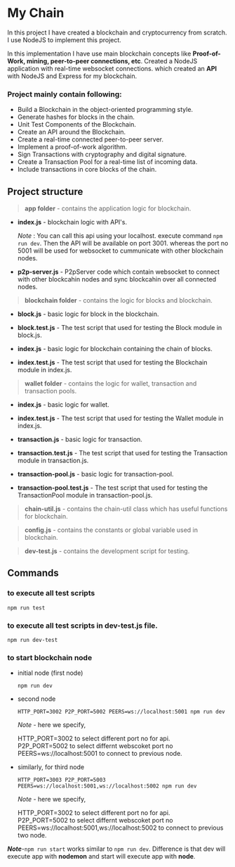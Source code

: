 # My Chain
In this project I have created a blockchain and cryptocurrency from scratch. I use NodeJS to implement this project.

In this implementation I have use main blockchain concepts like **Proof-of-Work, mining, peer-to-peer connections, etc**.
Created a NodeJS application with real-time websocket connections. which created an **API** with NodeJS and Express for my blockchain.

### Project mainly contain following:
- Build a Blockchain in the object-oriented programming style.
- Generate hashes for blocks in the chain.
- Unit Test Components of the Blockchain.
- Create an API around the Blockchain.
- Create a real-time connected peer-to-peer server.
- Implement a proof-of-work algorithm.
- Sign Transactions with cryptography and digital signature.
- Create a Transaction Pool for a real-time list of incoming data.
- Include transactions in core blocks of the chain.

## Project structure

> **app folder** - contains the application logic for blockchain.

- **index.js** - blockchain logic with API's. 

    *Note* : You can call this api using your localhost. execute command `npm run dev`. Then the API will be available on port 3001. whereas the port no 5001 will be used for websocket to cummunicate with other blockchain nodes. 

- **p2p-server.js** - P2pServer code which contain websocket to connect with other blockcahin nodes and sync blockcahin over all connected nodes. 

> **blockchain folder** - contains the logic for blocks and blockchain.

- **block.js** - basic logic for block in the blockchain. 

- **block.test.js** - The test script that used for testing the Block module in block.js.

- **index.js** - basic logic for blockchain containing the chain of blocks. 

- **index.test.js** - The test script that used for testing the Blockchain module in index.js.

> **wallet folder** - contains the logic for wallet, transaction and transaction pools.

- **index.js** - basic logic for wallet. 

- **index.test.js** - The test script that used for testing the Wallet module in index.js.

- **transaction.js** - basic logic for transaction. 

- **transaction.test.js** - The test script that used for testing the Transaction module in transaction.js.

- **transaction-pool.js** - basic logic for transaction-pool. 

- **transaction-pool.test.js** - The test script that used for testing the TransactionPool module in transaction-pool.js.


> **chain-util.js** - contains the chain-util class which has useful functions for blockchain.

> **config.js** - contains the constants or global variable used in blockchain.

> **dev-test.js** - contains the development script for testing.

## Commands

### to execute all test scripts
`npm run test`

### to execute all test scripts in dev-test.js file.
`npm run dev-test`

### to start blockchain node
- initial node (first node) 
    
    `npm run dev`

- second node
    
    `HTTP_PORT=3002 P2P_PORT=5002 PEERS=ws://localhost:5001 npm run dev`

    *Note* - here we specify,

    HTTP_PORT=3002 to select different port no for api.  
    P2P_PORT=5002 to select differnt webscoket port no
    PEERS=ws://localhost:5001 to connect to previous node.

- similarly, for third node
    
    `HTTP_PORT=3003 P2P_PORT=5003 PEERS=ws://localhost:5001,ws://localhost:5002 npm run dev`

    *Note* - here we specify,

    HTTP_PORT=3002 to select different port no for api.  
    P2P_PORT=5002 to select differnt webscoket port no
    PEERS=ws://localhost:5001,ws://localhost:5002 to connect to previous two node.

***Note***-`npm run start` works similar to `npm run dev`. Difference is that dev will execute app with **nodemon** and start will execute app with **node**. 
